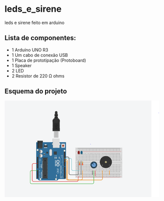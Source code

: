 # leds_e_sirene
 leds e sirene feito em arduino
 
## Lista de componentes:

- 1  Arduíno UNO R3
- 1  Um cabo de conexão USB
- 1  Placa de prototipação (Protoboard)
- 1 Speaker 
- 2  LED
- 2  Resistor de 220 Ω ohms

## Esquema do projeto

![Esquema do projeto](sirene_leds.png)